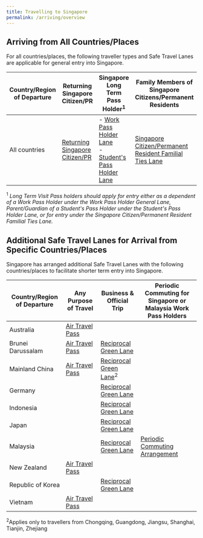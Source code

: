 ```yaml
---
title: Travelling to Singapore 
permalink: /arriving/overview
---
```


## Arriving from All Countries/Places
For all countries/places, the following traveller types and Safe Travel Lanes are applicable for general entry into Singapore. 

|Country/Region of Departure |Returning Singapore Citizen/PR | Singapore Long Term Pass Holder<sup>1</sup> | Family Members of Singapore Citizens/Permanent Residents|
|-------------------|-------------|-------------------|-------------------|
|All countries| [Returning Singapore Citizen/PR](/sc-pr/info)| - [Work Pass Holder Lane](/wphl/overview) <br> - [Student's Pass Holder Lane](/stpl/overview) |[Singapore Citizen/Permanent Resident Familial Ties Lane](/scpr-familial-ties-lane/overview) |

<sup>1</sup> *Long Term Visit Pass holders should apply for entry either as a dependent of a Work Pass Holder under the Work Pass Holder General Lane, Parent/Guardian of a Student's Pass Holder under the Student's Pass Holder Lane, or for entry under the Singapore Citizen/Permanent Resident Familial Ties Lane.*

## Additional Safe Travel Lanes for Arrival from Specific Countries/Places

Singapore has arranged additional Safe Travel Lanes with the following countries/places to facilitate shorter term entry into Singapore.

|Country/Region of Departure | Any Purpose of Travel | Business & Official Trip | Periodic Commuting for Singapore or Malaysia Work Pass Holders|
|-------------|-------------------|-------------------|-------------|
|Australia| [Air Travel Pass](australia/atp/requirements-and-process) |  |  | 
|Brunei Darussalam| [Air Travel Pass](brunei/atp/requirements-and-process) | [Reciprocal Green Lane](/rgl/overview)|  | 
|Mainland China | [Air Travel Pass](china/atp/requirements-and-process) | [Reciprocal Green Lane](/rgl/overview)<sup>2</sup>|  |
|Germany|  | [Reciprocal Green Lane](/rgl/overview)| |
|Indonesia| | [Reciprocal Green Lane](/rgl/overview)| |
|Japan|  | [Reciprocal Green Lane](/rgl/overview)| |
|Malaysia|  | [Reciprocal Green Lane](/rgl/overview)|[Periodic Commuting Arrangement](/pca/overview)|
|New Zealand| [Air Travel Pass](newzealand/atp/requirements-and-process) |  | |
|Republic of Korea|  | [Reciprocal Green Lane](/rgl/overview)|  | 
|Vietnam| [Air Travel Pass](vietnam/atp/requirements-and-process) |  |  |

<sup>2</sup>Applies only to travellers from Chongqing, Guangdong, Jiangsu, Shanghai, Tianjin, Zhejiang
